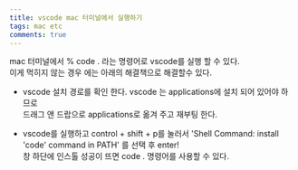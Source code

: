 ```yaml
---
title: vscode mac 터미널에서 실행하기
tags: mac etc
comments: true
---
```



mac 터미널에서 % code . 라는 명령어로 vscode를 실행 할 수 있다.   
이게 먹히지 않는 경우 에는 아래의 해결책으로 해결할수 있다.   

- vscode 설치 경로를 확인 한다. 
vscode 는 applications에 설치 되어 있어야 하므로   
드래그 앤 드랍으로 applications로 옮겨 주고 재부팅 한다.   


- vscode를 실행하고 control + shift + p를 눌러서 'Shell Command: install 'code' command in PATH' 를 선택 후 enter!   
창 하단에 인스톨 성공이 뜨면 code . 명령어를 사용할 수 있다.   